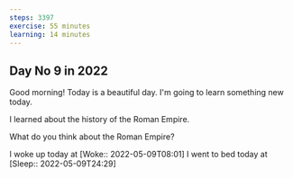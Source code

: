 ```yaml
---
steps: 3397
exercise: 55 minutes
learning: 14 minutes
---
```

## Day No 9 in 2022
Good morning! Today is a beautiful day.
I'm going to learn something new today.

I learned about the history of the Roman Empire.

What do you think about the Roman Empire?

I woke up today at [Woke:: 2022-05-09T08:01]
I went to bed today at [Sleep:: 2022-05-09T24:29]
